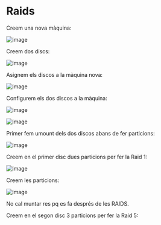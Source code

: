# Raids

Creem una nova màquina:

![image](https://user-images.githubusercontent.com/79162978/199792627-0afbf65d-3892-4f3d-8768-1a8bf176c5ca.png)

Creem dos discs: 

![image](https://user-images.githubusercontent.com/79162978/199793006-087c4393-aa2c-4cb0-8aaa-56bfb1e6bbbc.png)

Asignem els discos a la màquina nova: 

![image](https://user-images.githubusercontent.com/79162978/199793097-790762b0-04f8-444b-a8b7-b11df4e3d8e0.png)

Configurem els dos discos a la màquina: 

![image](https://user-images.githubusercontent.com/79162978/199793260-a8a95c47-094c-4dc5-83b8-d34eea569d9e.png)

![image](https://user-images.githubusercontent.com/79162978/199793441-618de80b-09aa-4588-9d62-9462206f6bbb.png)

Primer fem umount dels dos discos abans de fer particions:

![image](https://user-images.githubusercontent.com/79162978/199795843-89c562d4-0954-4481-b26f-7a4381e26efe.png)

Creem en el primer disc dues particions per fer la Raid 1: 

![image](https://user-images.githubusercontent.com/79162978/199794046-8d10e051-24df-4fe8-92c4-ce3a52071959.png)

Creem les particions: 

![image](https://user-images.githubusercontent.com/79162978/199796082-3a363c3c-55a6-430c-ac87-9a8d6e676241.png)

No cal muntar res pq es fa després de les RAIDS. 

Creem en el segon disc 3 particions per fer la Raid 5: 




